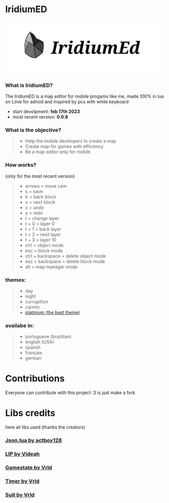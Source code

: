 # IridiumED
![iridium](./IridiumIcon.png)
### What is IridiumED?
The IridiumED is a map editor for mobile progams like me, made _100%_ in lua on Löve for adroid and inspired by pcs with white keyboard
- start devolpment: **feb 17th 2023**
- most recent version: **0.0.8**
### What is the objective?
> - Help the mobile developers to create a map
> - Create map for games with efficiency
> - Be a map editor only for mobile
### How works?
(only for the most recent version)
> - arrows = move cam
> - s = save
> - b = back block
> - n = next block
> - z = undo 
> - y = redo
> - t = change layer
> - t + 0 = layer 0
> - t + 1 = back layer
> - t + 2 = next layer
> - t + 3 = layer 10
> - ctrl = object mode
> - esc = block mode
> - ctrl + backspace = delete object mode
> - esc + backspace = delete block mode
> - alt = map manager mode
### themes:
> - day
> - night
> - currupition
> - carmin
> - [platinium (the best theme)](https://github.com/OrangeFoxTeamOFT/platinium)
### availabe in:
> - portuguese (brazilian)
> - english (USA)
> - spansh
> - français
> - german
# Contributions
Everyone can contribute with this project :3 is just make a fork
# Libs credits
here all libs used (thanks the creators)
### [Json.lua by actboy128](https://github.com/actboy168/json.lua)
### [LIP by Videah](https://github.com/videah/Love_INI_Parser/blob/master/LIP.lua)
### [Gamestate by Vrld](https://github.com/vrld/hump/blob/master/gamestate.lua)
### [Timer by Vrld](https://github.com/vrld/hump/blob/master/timer.lua)
### [Suit by Vrld](https://github.com/vrld/SUIT)

